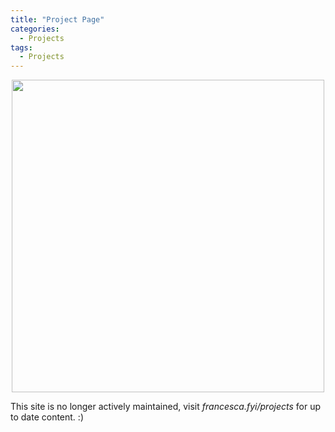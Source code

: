 ```yaml
---
title: "Project Page"
categories:
  - Projects
tags:
  - Projects
---
```


<p>
<center>
<img width="500" src="/assets/pimages/vector.JPG">
</center>
</p>

This site is no longer actively maintained, visit *francesca.fyi/projects* for up to date content. :)

